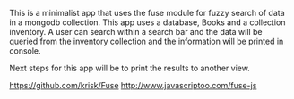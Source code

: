This is a minimalist app that uses the fuse module for fuzzy search of data in a mongodb collection. This app uses a database, Books and a collection inventory. A user can search within a search bar and the data will be queried from the inventory collection and the information will be printed in console. 

Next steps for this app will be to print the results to another view.

https://github.com/krisk/Fuse
http://www.javascriptoo.com/fuse-js

